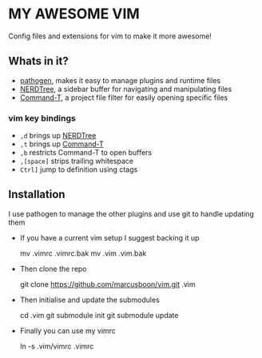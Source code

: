# MY AWESOME VIM

Config files and extensions for vim to make it more awesome!

## Whats in it?

* [pathogen](https://github.com/tpope/vim-pathogen), makes it easy to manage plugins and runtime files
* [NERDTree](https://github.com/scrooloose/nerdtree), a sidebar buffer for navigating and manipulating files
* [Command-T](https://github.com/wincent/Command-T), a project file filter for easily opening specific files

### vim key bindings

* `,d` brings up [NERDTree](https://github.com/scrooloose/nerdtree)
* `,t` brings up [Command-T](https://github.com/wincent/Command-T)
* `,b` restricts Command-T to open buffers
* `,[space]` strips trailing whitespace
* `Ctrl]` jump to definition using ctags

## Installation

I use pathogen to manage the other plugins and use git to handle updating them

* If you have a current vim setup I suggest backing it up

    mv .vimrc .vimrc.bak
    mv .vim .vim.bak

* Then clone the repo

    git clone https://github.com/marcusboon/vim.git .vim

* Then initialise and update the submodules

    cd .vim
    git submodule init
    git submodule update

* Finally you can use my vimrc

    ln -s .vim/vimrc .vimrc
